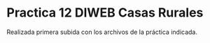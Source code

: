 # Practica 12 DIWEB Casas Rurales

Realizada primera subida con los archivos de la práctica indicada.